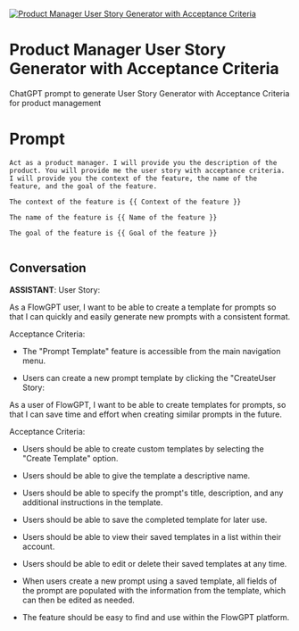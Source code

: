 
[![Product Manager User Story Generator with Acceptance Criteria](https://flow-prompt-covers.s3.us-west-1.amazonaws.com/icon/vintage/vint_11.png)]()
# Product Manager User Story Generator with Acceptance Criteria 
ChatGPT prompt to generate User Story Generator with Acceptance Criteria for product management

# Prompt

```
Act as a product manager. I will provide you the description of the product. You will provide me the user story with acceptance criteria. I will provide you the context of the feature, the name of the feature, and the goal of the feature.

The context of the feature is {{ Context of the feature }}

The name of the feature is {{ Name of the feature }}

The goal of the feature is {{ Goal of the feature }}


```

## Conversation

**ASSISTANT**: User Story: 

As a FlowGPT user, I want to be able to create a template for prompts so that I can quickly and easily generate new prompts with a consistent format.



Acceptance Criteria:

- The "Prompt Template" feature is accessible from the main navigation menu.

- Users can create a new prompt template by clicking the "CreateUser Story: 

As a user of FlowGPT, I want to be able to create templates for prompts, so that I can save time and effort when creating similar prompts in the future.



Acceptance Criteria:

- Users should be able to create custom templates by selecting the "Create Template" option.

- Users should be able to give the template a descriptive name.

- Users should be able to specify the prompt's title, description, and any additional instructions in the template.

- Users should be able to save the completed template for later use.

- Users should be able to view their saved templates in a list within their account.

- Users should be able to edit or delete their saved templates at any time.

- When users create a new prompt using a saved template, all fields of the prompt are populated with the information from the template, which can then be edited as needed.

- The feature should be easy to find and use within the FlowGPT platform.


